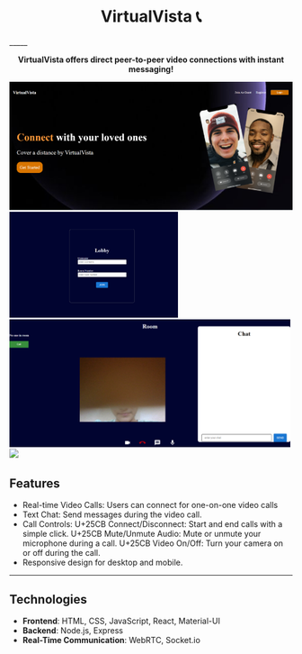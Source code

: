 <h1 align="center">VirtualVista 📞</h1>
_____

<p align="center">
  <strong>VirtualVista offers direct peer-to-peer video connections with instant messaging!</strong>
</p>
<img src="assets/LandingPage.png" />
<img src="assets/Lobby.png"  width="300" />
<img src="assets/Room.png"   width="500"/>
<img src="assests/CallAccept.png"  />

## Features
- Real-time Video Calls: Users can connect for one-on-one video calls
- Text Chat: Send messages during the video call.
- Call Controls:
   U+25CB Connect/Disconnect: Start and end calls with a simple click.
   U+25CB Mute/Unmute Audio: Mute or unmute your microphone during a call.
   U+25CB Video On/Off: Turn your camera on or off during the call.
- Responsive design for desktop and mobile.

_____

## Technologies
- **Frontend**: HTML, CSS, JavaScript, React, Material-UI
- **Backend**: Node.js, Express
- **Real-Time Communication**: WebRTC, Socket.io

  
